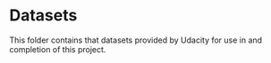 # Datasets

This folder contains that datasets provided by Udacity for use in and completion of this project.

